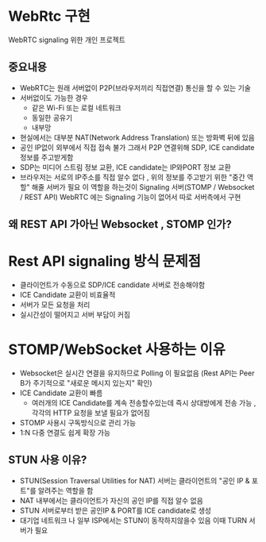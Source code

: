 # WebRtc 구현

WebRTC signaling 위한 개인 프로젝트

## 중요내용
- WebRTC는 원래 서버없이 P2P(브라우저끼리 직접연결) 통신을 할 수 있는 기술
- 서버없이도 가능한 경우
    - 같은 Wi-Fi 또는 로컬 네트워크
    - 동일한 공유기 
    - 내부망
- 현실에서는 대부분 NAT(Network Address Translation) 또는 방화벽 뒤에 있음
- 공인 IP없이 외부에서 직접 접속 불가 
그래서 P2P 연결위해 SDP, ICE candidate 정보를 주고받게함
- SDP는 미디어 스트림 정보 교환, ICE candidate는 IP와PORT 정보 교환 
- 브라우저는 서로의 IP주소를 직접 알수 없다 , 위의 정보를 주고받기 위한 "중간 역할" 해줄 서버가 필요 
이 역할을 하는것이 Signaling 서버(STOMP / Websocket / REST API)
WebRTC 에는 Signaling 기능이 없어서 따로 서버측에서 구현
## 왜 REST API 가아닌 Websocket , STOMP 인가?
 
# Rest API signaling 방식 문제점
- 클라이언트가 수동으로 SDP/ICE candidate 서버로 전송해야함
- ICE Candidate 교환이 비효율적 
- 서버가 모든 요청을 처리 
- 실시간성이 떨어지고 서버 부담이 커짐

# STOMP/WebSocket 사용하는 이유 
- Websocket은 실시간 연결을 유지하므로 Polling 이 필요없음
  (Rest API는 Peer B가 주기적으로 "새로운 메시지 있는지" 확인)
- ICE Candidate 교환이 빠름
    - 여러개의 ICE Candidate를 계속 전송할수있는데 즉시 상대방에게 전송 가능 , 각각의 HTTP 요청을 보낼 필요가 없어짐
- STOMP 사용시 구독방식으로 관리 가능
- 1:N 다중 연결도 쉽게 확장 가능

## STUN 사용 이유?
- STUN(Session Traversal Utilities for NAT) 서버는 클라이언트의 "공인 IP & 포트"를 알려주는 역할을 함
- NAT 내부에서는 클라이언트가 자신의 공인 IP를 직접 알수 없음
- STUN 서버로부터 받은 공인IP & PORT를 ICE candidate로 생성
- 대기업 네트워크 나 일부 ISP에서는 STUN이 동작하지않을수 있음 이때 TURN 서버가 필요